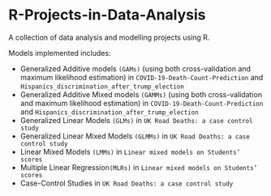 # R-Projects-in-Data-Analysis
A collection of data analysis and modelling projects using R.

Models implemented includes:
- Generalized Additive models `(GAMs)` (using both cross-validation and maximum likelihood estimation) in `COVID-19-Death-Count-Prediction` and `Hispanics_discrimination_after_trump_election`
- Generalized Additive Mixed models `(GAMMs)` (using both cross-validation and maximum likelihood estimation)  in `COVID-19-Death-Count-Prediction` and `Hispanics_discrimination_after_trump_election`
- Generalized Linear Models `(GLMs)` in `UK Road Deaths: a case control study`
- Generalized Linear Mixed Models `(GLMMs)` in `UK Road Deaths: a case control study`
- Linear Mixed Models `(LMMs)` in `Linear mixed models on Students’ scores`
- Multiple Linear Regression`(MLRs)` in `Linear mixed models on Students’ scores`
- Case-Control Studies in `UK Road Deaths: a case control study`
